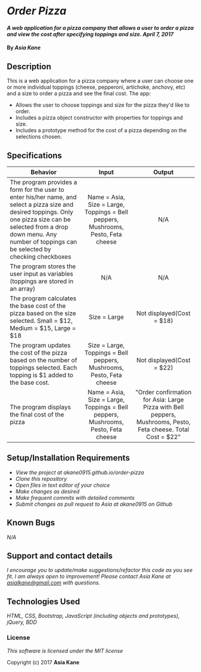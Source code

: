 # _Order Pizza_

#### _A web application for a pizza company that allows a user to order a pizza and view the cost after specifying toppings and size. April 7, 2017_

#### By _**Asia Kane**_

## Description

This is a web application for a pizza company where a user can choose one or more individual toppings (cheese, pepperoni, artichoke, anchovy, etc) and a size to order a pizza and see the final cost.  The app:

* Allows the user to choose toppings and size for the pizza they'd like to order.
* Includes a pizza object constructor with properties for toppings and size.
* Includes a prototype method for the cost of a pizza depending on the selections chosen.


## Specifications
| Behavior |  Input   |  Output  |
|----------|:--------:|:--------:|
|The program provides a form for the user to enter his/her name, and select a pizza size and desired toppings.  Only one pizza size can be selected from a drop down menu.  Any number of toppings can be selected by checking checkboxes | Name = Asia, Size = Large, Toppings = Bell peppers, Mushrooms, Pesto, Feta cheese | N/A |
|The program stores the user input as variables (toppings are stored in an array) | N/A | N/A |
|The program calculates the base cost of the pizza based on the size selected.  Small = $12, Medium = $15, Large = $18 | Size = Large | Not displayed(Cost = $18)|
|The program updates the cost of the pizza based on the number of toppings selected.  Each topping is $1 added to the base cost. | Size = Large, Toppings = Bell peppers, Mushrooms, Pesto, Feta cheese | Not displayed(Cost = $22)|
|The program displays the final cost of the pizza | Name = Asia, Size = Large, Toppings = Bell peppers, Mushrooms, Pesto, Feta cheese | "Order confirmation for Asia: Large Pizza with Bell peppers, Mushrooms, Pesto, Feta cheese.  Total Cost = $22" |

## Setup/Installation Requirements

* _View the project at akane0915.github.io/order-pizza_
* _Clone this repository_
* _Open files in text editor of your choice_
* _Make changes as desired_
* _Make frequent commits with detailed comments_
* _Submit changes as pull request to Asia at akane0915 on Github_

## Known Bugs

_N/A_

## Support and contact details

_I encourage you to update/make suggestions/refactor this code as you see fit. I am always open to improvement! Please contact Asia Kane at asialkane@gmail.com with questions._

## Technologies Used

_HTML, CSS, Bootstrap, JavaScript (including objects and prototypes), jQuery, BDD_

### License

*This software is licensed under the MIT license*

Copyright (c) 2017 **Asia Kane**
